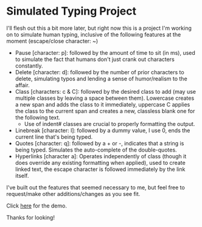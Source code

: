 # Simulated Typing Project

I'll flesh out this a bit more later, but right now this is a project I'm working on to simulate human typing, inclusive of the following features at the moment (escape/close character: ~)
* Pause [character: p]: followed by the amount of time to sit (in ms), used to simulate the fact that humans don't just crank out characters constantly.
* Delete [character: d]: followed by the number of prior characters to delete, simulating typos and lending a sense of humor/realism to the affair.
* Class [characters: c & C]: followed by the desired class to add (may use multiple classes by leaving a space between them). Lowercase creates a new span and adds the class to it immediately, uppercase C applies the class to the current span and creates a new, classless blank one for the following text.
  * Use of indent# classes are crucial to properly formatting the output.
* Linebreak [character: l]: followed by a dummy value, I use 0, ends the current line that's being typed.
* Quotes [character: q]: followed by a + or -, indicates that a string is being typed. Simulates the auto-complete of the double-quotes.
* Hyperlinks [character a]: Operates independently of class (though it does override any existing formatting when applied), used to create linked text, the escape character is followed immediately by the link itself.

I've built out the features that seemed necessary to me, but feel free to request/make other additions/changes as you see fit.

Click [here](http://simtype.matthewschiller.com/) for the demo.

Thanks for looking!